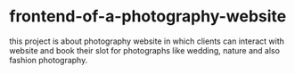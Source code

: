 # frontend-of-a-photography-website
this  project is about photography website in which clients can interact with website and book their slot for photographs like wedding, nature and also fashion photography. 
